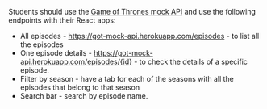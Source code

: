 Students should use the [Game of Thrones mock API](https://got-mock-api.herokuapp.com/episodes) and use the following endpoints with their React apps:

  - All episodes - https://got-mock-api.herokuapp.com/episodes - to list all the episodes
  - One episode details - https://got-mock-api.herokuapp.com/episodes/{id} - to check the details of a specific episode.
  - Filter by season - have a tab for each of the seasons with all the episodes that belong to that season
  - Search bar - search by episode name.